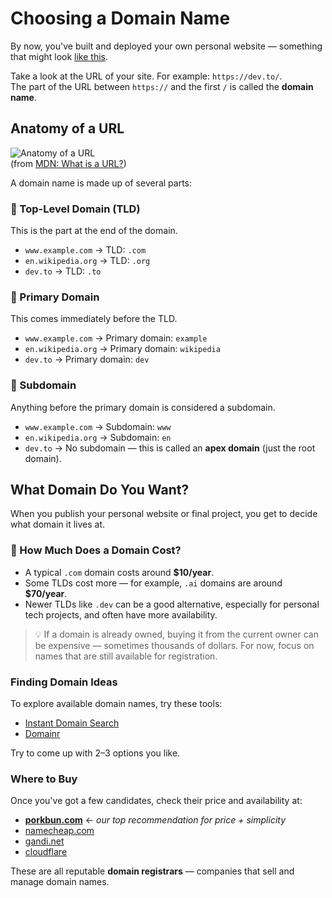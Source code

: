# Choosing a Domain Name

<!-- TODO: swap out example -->
By now, you've built and deployed your own personal website — something that might look [like this](https://heratyian.github.io).

Take a look at the URL of your site. For example: `https://dev.to/`.  
The part of the URL between `https://` and the first `/` is called the **domain name**.

## Anatomy of a URL

![Anatomy of a URL](assets/anatomy-url.png)  
(from [MDN: What is a URL?](https://developer.mozilla.org/en-US/docs/Learn/Common_questions/What_is_a_URL))

A domain name is made up of several parts:

### 🔹 Top-Level Domain (TLD)

This is the part at the end of the domain.

- `www.example.com` → TLD: `.com`
- `en.wikipedia.org` → TLD: `.org`
- `dev.to` → TLD: `.to`

### 🔹 Primary Domain

This comes immediately before the TLD.

- `www.example.com` → Primary domain: `example`
- `en.wikipedia.org` → Primary domain: `wikipedia`
- `dev.to` → Primary domain: `dev`

### 🔹 Subdomain

Anything before the primary domain is considered a subdomain.

- `www.example.com` → Subdomain: `www`
- `en.wikipedia.org` → Subdomain: `en`
- `dev.to` → No subdomain — this is called an **apex domain** (just the root domain).

## What Domain Do You Want?

When you publish your personal website or final project, you get to decide what domain it lives at.

### 💸 How Much Does a Domain Cost?

- A typical `.com` domain costs around **$10/year**.
- Some TLDs cost more — for example, `.ai` domains are around **$70/year**.
- Newer TLDs like `.dev` can be a good alternative, especially for personal tech projects, and often have more availability.

> 💡 If a domain is already owned, buying it from the current owner can be expensive — sometimes thousands of dollars. For now, focus on names that are still available for registration.

### Finding Domain Ideas

To explore available domain names, try these tools:

- [Instant Domain Search](https://instantdomainsearch.com)
- [Domainr](https://domainr.com)

Try to come up with 2–3 options you like.

### Where to Buy

Once you've got a few candidates, check their price and availability at:

- [**porkbun.com**](https://porkbun.com) ← *our top recommendation for price + simplicity*
- [namecheap.com](https://www.namecheap.com)
- [gandi.net](https://www.gandi.net)
- [cloudflare](https://www.cloudflare.com/products/registrar/)

These are all reputable **domain registrars** — companies that sell and manage domain names.
